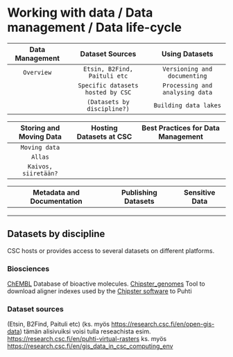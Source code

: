 # Working with data / Data management / Data life-cycle


| Data Management	| Dataset Sources	| Using Datasets |
|:---------------:|:---------------:|:--------------:|
|`Overview` |`Etsin, B2Find, Paituli etc` | `Versioning and documenting` |
|  |`Specific datasets hosted by CSC` | `Processing and analysing data`  |
|  |`(Datasets by discipline?)` | `Building data lakes` |

| Storing and Moving Data	| Hosting Datasets at CSC	| Best Practices for Data Management |
|:-----------------------:|:-----------------------:|:----------------------------------:|
|`Moving data` | |  |
|`Allas` | |  | 
|`Kaivos, siiretään?` | |  |

| Metadata and Documentation	| Publishing Datasets	| Sensitive Data |
|:---------------------------:|:-------------------:|:--------------:|
| | | | | 
| | | |	|
| | |	| |


## Datasets by discipline

CSC hosts or provides access to several datasets on different platforms.

### Biosciences
[ChEMBL](https://docs.csc.fi/apps/chembl/) Database of bioactive molecules.
[Chipster_genomes](https://docs.csc.fi/apps/chipster_genomes/) Tool to download aligner indexes used by the [Chipster software](https://chipster.csc.fi/index.shtml) to Puhti

### Dataset sources

(Etsin, B2Find, Paituli etc) (ks. myös https://research.csc.fi/en/open-gis-data)
tämän alisivuiksi voisi tulla reseachista esim. https://research.csc.fi/en/puhti-virtual-rasters ks. myös https://research.csc.fi/en/gis_data_in_csc_computing_env
